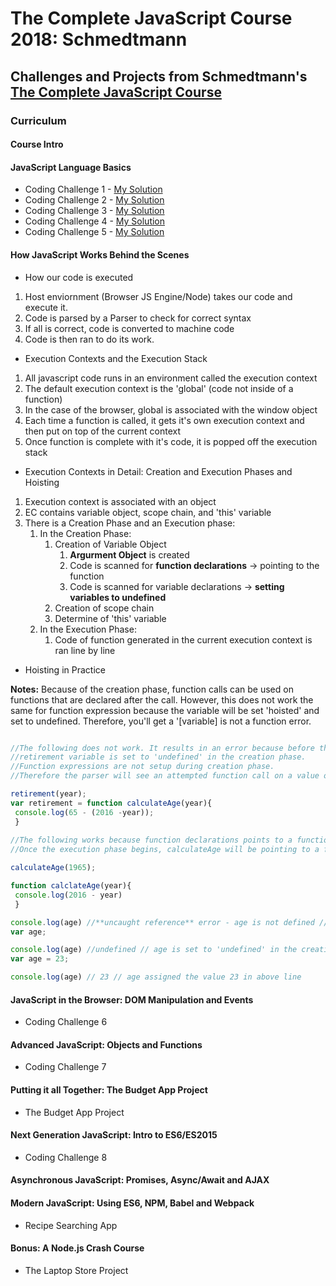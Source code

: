 # The Complete JavaScript Course 2018: Schmedtmann

## Challenges and Projects from Schmedtmann's [The Complete JavaScript Course](https://www.udemy.com/the-complete-javascript-course/learn/v4/overview)

### Curriculum

#### Course Intro
#### JavaScript Language Basics
* Coding Challenge 1 - [My Solution](https://github.com/romeojeremiah/Complete_Javascript_Course_Schmedtmann/blob/master/codingChallenge1.js)
* Coding Challenge 2 - [My Solution](https://github.com/romeojeremiah/Complete_Javascript_Course_Schmedtmann/blob/master/codingChallenge2.js)
* Coding Challenge 3 - [My Solution](https://github.com/romeojeremiah/Complete_Javascript_Course_Schmedtmann/blob/master/codingChallenge3.js)
* Coding Challenge 4 - [My Solution](https://github.com/romeojeremiah/Complete_Javascript_Course_Schmedtmann/blob/master/codingChallenge4.js)
* Coding Challenge 5 - [My Solution](https://github.com/romeojeremiah/Complete_Javascript_Course_Schmedtmann/blob/master/codingChallenge5.js)
#### How JavaScript Works Behind the Scenes
* How our code is executed
 1. Host enviornment (Browser JS Engine/Node) takes our code and execute it.
 2. Code is parsed by a Parser to check for correct syntax
 3. If all is correct, code is converted to machine code
 4. Code is then ran to do its work.
 
* Execution Contexts and the Execution Stack
 1. All javascript code runs in an environment called the execution context
 2. The default execution context is the 'global' (code not inside of a function)
 3. In the case of the browser, global is associated with the window object
 4. Each time a function is called, it gets it's own execution context and then put on top of the current context
 5. Once function is complete with it's code, it is popped off the execution stack
 
* Execution Contexts in Detail: Creation and Execution Phases and Hoisting

1. Execution context is associated with an object
2. EC contains variable object, scope chain, and 'this' variable
3. There is a Creation Phase and an Execution phase:
     1. In the Creation Phase:
        1. Creation of Variable Object
           1. **Argurment Object** is created
           2. Code is scanned for **function declarations** -> pointing to the function
           3. Code is scanned for variable declarations -> **setting variables to undefined**
        2. Creation of scope chain
        3. Determine of 'this' variable
     2. In the Execution Phase:
        1. Code of function generated in the current execution context is ran line by line
        
* Hoisting in Practice

**Notes:** Because of the creation phase, function calls can be used on functions that are declared after the call. However, this does not work the same for function expression because the variable will be set 'hoisted' and set to undefined. Therefore, you'll get a '[variable] is not a function error.

```javascript

//The following does not work. It results in an error because before the function call
//retirement variable is set to 'undefined' in the creation phase. 
//Function expressions are not setup during creation phase.
//Therefore the parser will see an attempted function call on a value of 'undefined'.

retirement(year);
var retirement = function calculateAge(year){
 console.log(65 - (2016 -year));
 }
 
//The following works because function declarations points to a function during the creation phase. 
//Once the execution phase begins, calculateAge will be pointing to a function.

calculateAge(1965);

function calclateAge(year){
 console.log(2016 - year)
 }

console.log(age) //**uncaught reference** error - age is not defined // age hasn't been declared at this point 
var age;

console.log(age) //undefined // age is set to 'undefined' in the creation phase
var age = 23;

console.log(age) // 23 // age assigned the value 23 in above line
```

#### JavaScript in the Browser: DOM Manipulation and Events
* Coding Challenge 6
#### Advanced JavaScript: Objects and Functions
* Coding Challenge 7
#### Putting it all Together: The Budget App Project
* The Budget App Project
#### Next Generation JavaScript: Intro to ES6/ES2015
* Coding Challenge 8
#### Asynchronous JavaScript: Promises, Async/Await and AJAX
#### Modern JavaScript: Using ES6, NPM, Babel and Webpack
* Recipe Searching App
#### Bonus: A Node.js Crash Course
* The Laptop Store Project






